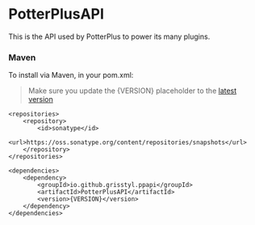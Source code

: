 # PotterPlusAPI

This is the API used by PotterPlus to power its many plugins.

### Maven

To install via Maven, in your pom.xml:

> Make sure you update the {VERSION} placeholder to the [latest version](https://oss.sonatype.org/#nexus-search;classname~PotterPlusAPI)

```
<repositories>
    <repository>
        <id>sonatype</id>
        <url>https://oss.sonatype.org/content/repositories/snapshots</url>
    </repository>
</repositories>

<dependencies>
    <dependency>
        <groupId>io.github.grisstyl.ppapi</groupId>
        <artifactId>PotterPlusAPI</artifactId>
        <version>{VERSION}</version>
    </dependency>
</dependencies>
```